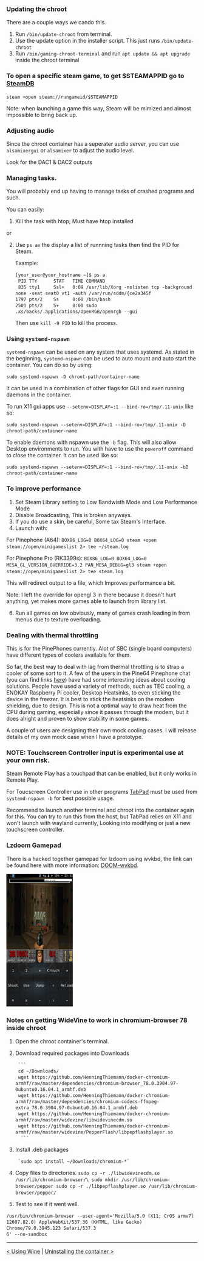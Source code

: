 

### Updating the chroot
There are a couple ways we cando this.

1. Run `/bin/update-chroot` from terminal.
2. Use the update option in the installer script. This just runs `/bin/update-chroot`
3. Run `/bin/gaming-chroot-terminal` and run `apt update && apt upgrade` inside the chroot terminal


### To open a specific steam game, to get $STEAMAPPID go to [SteamDB](https://steamdb.info/apps/)
```
steam +open steam://rungameid/$STEAMAPPID
```

Note: when launching a game this way, Steam will be mimized and almost impossible to bring back up.

### Adjusting audio
Since the chroot container has a seperater audio server, you can use `alsamixergui` or `alsamixer` to adjust the audio level.

Look for the DAC1 & DAC2 outputs


### Managing tasks.

You will probably end up having to manage tasks of crashed programs and such. 

You can easily:

1. Kill the task with htop; Must have htop installed

or

2. Use `ps ax` the display a list of runnning tasks then find the PID for Steam.

   Example:
   ```
   [your_user@your_hostname ~]$ ps a 
    PID TTY      STAT   TIME COMMAND
    835 tty1     Ssl+   0:09 /usr/lib/Xorg -nolisten tcp -background none -seat seat0 vt1 -auth /var/run/sddm/{ce2a345f
   1797 pts/2    Ss     0:00 /bin/bash
   2501 pts/2    S+     0:00 sudo .xs/backs/.applications/OpenRGB/openrgb --gui

   ```

   Then use `kill -9 PID` to kill the process.

### Using `systemd-nspawn`

`systemd-nspawn` can be used on any system that uses systemd.
As stated in the beginning, `systemd-nspawn` can be used to auto mount and auto start the container. You can do so by using:

```
sudo systemd-nspawn -D chroot-path/container-name
```

It can be used in a combination of other flags for GUI and even running daemons in the container.

To run X11 gui apps use `--setenv=DISPLAY=:1 --bind-ro=/tmp/.11-unix` like so:

```
sudo systemd-nspawn --setenv=DISPLAY=:1 --bind-ro=/tmp/.11-unix -D chroot-path/container-name
```

To enable daemons with nspawn use the `-b` flag. This will also allow Desktop environments to run. You with have to use the `poweroff` command to close the container. It can be used like so:

```
sudo systemd-nspawn --setenv=DISPLAY=:1 --bind-ro=/tmp/.11-unix -bD chroot-path/container-name 
```


### To improve performance

1. Set Steam Library setting to Low Bandwisth Mode and Low Performance Mode
2. Disable Broadcasting, This is broken anyways.
3. If you do use a skin, be careful, Some tax Steam's Interface.
4. Launch with:

For Pinephone (A64): `BOX86_LOG=0 BOX64_LOG=0 steam +open steam://open/minigameslist 2> tee ~/steam.log`

For Pinephone Pro (RK3399s): `BOX86_LOG=0 BOX64_LOG=0 MESA_GL_VERSION_OVERRIDE=3.2 PAN_MESA_DEBUG=gl3 steam +open steam://open/minigameslist 2> tee steam.log`

This will redirect output to a file, which Improves performance a bit.

Note: I left the override for opengl 3 in there because it doesn't hurt anything, yet makes more games able to launch from library list.

6. Run all games on low obviously, many of games crash loading in from menus due to texture overloading.

### Dealing with thermal throttling

This is for the PinePhones currently. Alot of SBC (single board computers) have different types of coolers available for them.

So far, the best way to deal with lag from thermal throttling is to strap a cooler of some sort to it.
A few of the users in the Pine64 Pinephone chat (you can find links [here](https://wiki.pine64.org/index.php/Main_Page)) have had some interesting ideas about cooling solutions. 
People have used a variety of methods, such as TEC cooling, a ENOKAY Raspberry Pi cooler, Desktop Heatsinks, to even sticking the device in the freezer.
It is best to stick the heatsinks on the modem shielding, due to design. This is not a optimal way to draw heat from the CPU during gaming, especially since it passes through the modem, but it does alright and proven to show stability in some games.

A couple of users are designing their own mock cooling cases. I will release details of my own mock case when I have a prototype.

### NOTE: Touchscreen Controller input is experimental use at your own risk.

Steam Remote Play has a touchpad that can be enabled, but it only works in Remote Play.  

For Toucscreen Controller use in other programs [TabPad](https://github.com/nitg16/TabPad) must be used from `systemd-nspawn -b` for best possible usage.

Recommend to launch another terminal and chroot into the container again for this. You can try to run this from the host, but TabPad relies on X11 and won't launch with wayland currently, Looking into modifying or just a new touchscreen controller.


### Lzdoom Gamepad

There is a hacked together gamepad for lzdoom using wvkbd, the link can be found here with more information: [DOOM-wvkbd](https://github.com/Laar3/DOOM-wvkbd).

<img src="https://raw.githubusercontent.com/Laar3/DOOM-wvkbd/master/doom.png" width="175"/>







### Notes on getting WideVine to work in chromium-browser 78 inside chroot

1. Open the chroot container's terminal.

2. Download required packages into Downloads

        ```
        cd ~/Downloads/
        wget https://github.com/HenningThiemann/docker-chromium-armhf/raw/master/dependencies/chromium-browser_78.0.3904.97-0ubuntu0.16.04.1_armhf.deb
        wget https://github.com/HenningThiemann/docker-chromium-armhf/raw/master/dependencies/chromium-codecs-ffmpeg-extra_78.0.3904.97-0ubuntu0.16.04.1_armhf.deb
        wget https://github.com/HenningThiemann/docker-chromium-armhf/raw/master/widevine/libwidevinecdm.so
        wget https://github.com/HenningThiemann/docker-chromium-armhf/raw/master/widevine/PepperFlash/libpepflashplayer.so
         ```
         
         

3. Install .deb packages

        `sudo apt install ~/Downloads/chromium-*`

4. Copy files to directories.
        ```
        sudo cp -r ./libwidevinecdm.so /usr/lib/chromium-browser/\
        sudo mkdir /usr/lib/chromium-browser/pepper
        sudo cp -r ./libpepflashplayer.so /usr/lib/chromium-browser/pepper/
        ```

5. Test to see if it went well.

```
/usr/bin/chromium-browser --user-agent='Mozilla/5.0 (X11; CrOS armv7l 12607.82.0) AppleWebKit/537.36 (KHTML, like Gecko) Chrome/79.0.3945.123 Safari/537.3
6' --no-sandbox
```

-------

[< Using Wine](using-wine.md) | [Uninstalling the container >](delete-chroot.md)
